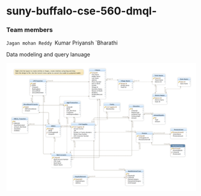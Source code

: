 # suny-buffalo-cse-560-dmql-
### Team members
`Jagan mohan Reddy
`Kumar Priyansh
`Bharathi

Data modeling and query lanuage

![Image](proj_dmql.png)
